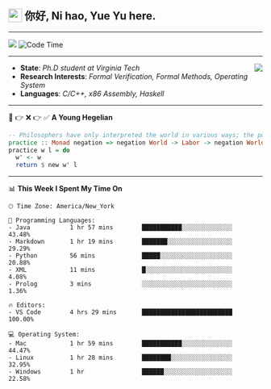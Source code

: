 <h2> <img style="vertical-align: text-bottom;" src=https://slackmojis.com/emojis/13253-yay-frog/download/ width=27> 你好, Ni hao, Yue Yu here. </h2>

---

![](https://api.visitorbadge.io/api/visitors?path=https%3A%2F%2Fgithub.com%2Ffishjump%2Ffishjump&amp;countColor=%232ccce4&amp;style=flat) ![Code Time](https://img.shields.io/badge/Code%20Time-459%20hrs%2046%20mins-blue)

---

<img align='right' src=https://slackmojis.com/emojis/5264-coding/download> </td>

- **State**: *Ph.D student at Virginia Tech*
- **Research Interests**: *Formal Verification, Formal Methods, Operating System*
- **Languages**: *C/C++, x86 Assembly, Haskell*

---

🚫 👉 ❌ 👉 ✅ **A Young Hegelian**

``` haskell
-- Philosophers have only interpreted the world in various ways; the point is to change it.
practice :: Monad negation => negation World -> Labor -> negation World
practice w l = do
  w' <- w
  return $ new w' l
```

---


📊 **This Week I Spent My Time On** 

```text
🕑︎ Time Zone: America/New_York

💬 Programming Languages:
- Java           1 hr 57 mins        ███████████░░░░░░░░░░░░░░     43.48%
- Markdown       1 hr 19 mins        ███████░░░░░░░░░░░░░░░░░░     29.29%
- Python         56 mins             █████░░░░░░░░░░░░░░░░░░░░     20.88%
- XML            11 mins             █░░░░░░░░░░░░░░░░░░░░░░░░     4.08%
- Prolog         3 mins              ░░░░░░░░░░░░░░░░░░░░░░░░░     1.36%

🔥 Editors:
- VS Code        4 hrs 29 mins       █████████████████████████     100.00%

💻 Operating System:
- Mac            1 hr 59 mins        ███████████░░░░░░░░░░░░░░     44.47%
- Linux          1 hr 28 mins        ████████░░░░░░░░░░░░░░░░░     32.95%
- Windows        1 hr                ██████░░░░░░░░░░░░░░░░░░░     22.58%
```

